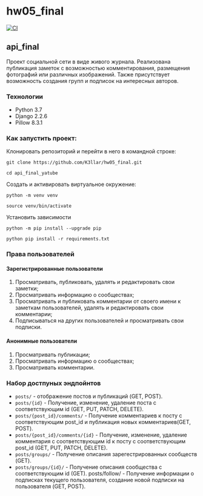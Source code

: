 # hw05_final

[![CI](https://github.com/yandex-praktikum/hw05_final/actions/workflows/python-app.yml/badge.svg?branch=master)](https://github.com/yandex-praktikum/hw05_final/actions/workflows/python-app.yml)


## api_final
Проект социальной сети в виде живого журнала. Реализована публикация заметок с возможностью комментирования, размещения фотографий или различных изображений. Также присутствует возможность создания групп и подписок на интересных авторов.

### Технологии
- Python 3.7
- Django 2.2.6
- Pillow 8.3.1

### Как запустить проект:
Клонировать репозиторий и перейти в него в командной строке:
```
git clone https://github.com/K3llar/hw05_final.git
```
```
cd api_final_yatube
```
Создать и активировать виртуальное окружение:
```
python -m venv venv
```
```
source venv/bin/activate
```
Установить зависимости
```
python -m pip install --upgrade pip
```
```
python pip install -r requirements.txt
```

### Права пользователей
#### Зарегистрированные пользователи
1. Просматривать, публиковать, удалять и редактировать свои заметки;
2. Просматривать информацию о сообществах;
3. Просматривать и публиковать комментарии от своего имени к заметкам пользователей, удалять и редактировать свои комментарии;
4. Подписываться на других пользователей и просматривать свои подписки.

#### Анонимные пользователи
1. Просматривать публикации;
2. Просматривать информацию о сообществах;
3. Просматривать комментарии.

### Набор достпуных эндпойнтов
- ```posts/``` - отображение постов и публикаций (GET, POST).
- ```posts/{id}``` - Получение, изменение, удаление поста с соответствующим id (GET, PUT, PATCH, DELETE).
- ```posts/{post_id}/comments/``` - Получение комментариев к посту с соответствующим post_id и публикация новых комментариев(GET, POST).
- ```posts/{post_id}/comments/{id}``` - Получение, изменение, удаление комментария с соответствующим id к посту с соответствующим post_id (GET, PUT, PATCH, DELETE).
- ```posts/groups/``` - Получение описания зарегестрированных сообществ (GET).
- ```posts/groups/{id}/``` - Получение описания сообщества с соответствующим id (GET).
posts/follow/ - Получение информации о подписках текущего пользователя, создание новой подписки на пользователя (GET, POST).
